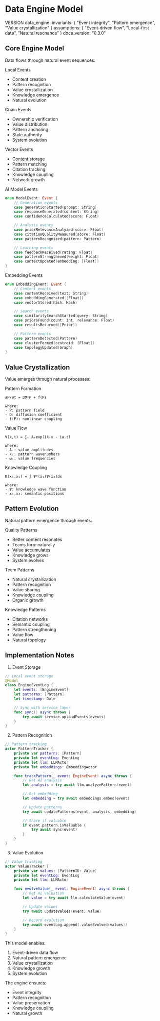 # Data Engine Model

VERSION data_engine:
invariants: {
"Event integrity",
"Pattern emergence",
"Value crystallization"
}
assumptions: {
"Event-driven flow",
"Local-first data",
"Natural resonance"
}
docs_version: "0.3.0"

## Core Engine Model

Data flows through natural event sequences:

Local Events
- Content creation
- Pattern recognition
- Value crystallization
- Knowledge emergence
- Natural evolution

Chain Events
- Ownership verification
- Value distribution
- Pattern anchoring
- State authority
- System evolution

Vector Events
- Content storage
- Pattern matching
- Citation tracking
- Knowledge coupling
- Network growth

AI Model Events
```swift
enum ModelEvent: Event {
    // Generation events
    case generationStarted(prompt: String)
    case responseGenerated(content: String)
    case confidenceCalculated(score: Float)

    // Analysis events
    case priorRelevanceAnalyzed(score: Float)
    case citationQualityMeasured(score: Float)
    case patternRecognized(pattern: Pattern)

    // Learning events
    case feedbackReceived(rating: Float)
    case patternStrengthened(weight: Float)
    case contextUpdated(embedding: [Float])
}
```

Embedding Events
```swift
enum EmbeddingEvent: Event {
    // Content events
    case contentReceived(text: String)
    case embeddingGenerated([Float])
    case vectorStored(hash: Hash)

    // Search events
    case similaritySearchStarted(query: String)
    case priorsFound(count: Int, relevance: Float)
    case resultsReturned([Prior])

    // Pattern events
    case patternDetected(Pattern)
    case clusterFormed(centroid: [Float])
    case topologyUpdated(Graph)
}
```

## Value Crystallization

Value emerges through natural processes:

Pattern Formation
```
∂P/∂t = D∇²P + f(P)

where:
- P: pattern field
- D: diffusion coefficient
- f(P): nonlinear coupling
```

Value Flow
```
V(x,t) = ∑ᵢ Aᵢexp(ikᵢx - iωᵢt)

where:
- Aᵢ: value amplitudes
- kᵢ: pattern wavenumbers
- ωᵢ: value frequencies
```

Knowledge Coupling
```
K(x₁,x₂) = ∫ Ψ*(x₁)Ψ(x₂)dx

where:
- Ψ: knowledge wave function
- x₁,x₂: semantic positions
```

## Pattern Evolution

Natural pattern emergence through events:

Quality Patterns
- Better content resonates
- Teams form naturally
- Value accumulates
- Knowledge grows
- System evolves

Team Patterns
- Natural crystallization
- Pattern recognition
- Value sharing
- Knowledge coupling
- Organic growth

Knowledge Patterns
- Citation networks
- Semantic coupling
- Pattern strengthening
- Value flow
- Natural topology

## Implementation Notes

1. Event Storage
```swift
// Local event storage
@Model
class EngineEventLog {
    let events: [EngineEvent]
    let patterns: [Pattern]
    let timestamp: Date

    // Sync with service layer
    func sync() async throws {
        try await service.uploadEvents(events)
    }
}
```

2. Pattern Recognition
```swift
// Pattern tracking
actor PatternTracker {
    private var patterns: [Pattern]
    private let eventLog: EventLog
    private let llm: LLMActor
    private let embeddings: EmbeddingActor

    func trackPattern(_ event: EngineEvent) async throws {
        // Get AI analysis
        let analysis = try await llm.analyzePattern(event)

        // Get embedding
        let embedding = try await embeddings.embed(event)

        // Update patterns
        try await updatePatterns(event, analysis, embedding)

        // Share if valuable
        if event.pattern.isValuable {
            try await sync(event)
        }
    }
}
```

3. Value Evolution
```swift
// Value tracking
actor ValueTracker {
    private var values: [PatternID: Value]
    private let eventLog: EventLog
    private let llm: LLMActor

    func evolveValue(_ event: EngineEvent) async throws {
        // Get AI valuation
        let value = try await llm.calculateValue(event)

        // Update values
        try await updateValues(event, value)

        // Record evolution
        try await eventLog.append(.valueEvolved(values))
    }
}
```

This model enables:
1. Event-driven data flow
2. Natural pattern emergence
3. Value crystallization
4. Knowledge growth
5. System evolution

The engine ensures:
- Event integrity
- Pattern recognition
- Value preservation
- Knowledge coupling
- Natural growth
